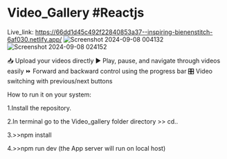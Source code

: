 # Video_Gallery #Reactjs
Live_link: https://66dd1d45c492f22840853a37--inspiring-bienenstitch-6af030.netlify.app/
![Screenshot 2024-09-08 004132](https://github.com/user-attachments/assets/40cfd200-ec00-4a52-8341-68ec8903117f)
![Screenshot 2024-09-08 024152](https://github.com/user-attachments/assets/72022a77-d755-430b-9148-5223ff0ccb2c)

📥 Upload your videos directly
▶️ Play, pause, and navigate through videos easily
⏩ Forward and backward control using the progress bar
🎛️ Video switching with previous/next buttons

How to run it on your system:

1.Install the repository.

2.In terminal go to the Video_gallery folder directory >> cd..

3.>>npm install

4.>>npm run dev (the App server will run on local host)


